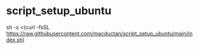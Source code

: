 # script_setup_ubuntu

sh -x <(curl -fsSL https://raw.githubusercontent.com/macductan/script_setup_ubuntu/main/index.sh)
